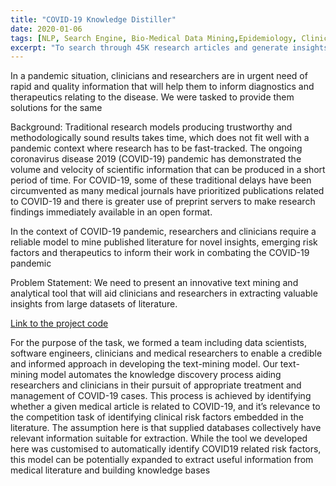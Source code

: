 ```yaml
---
title: "COVID-19 Knowledge Distiller"
date: 2020-01-06
tags: [NLP, Search Engine, Bio-Medical Data Mining,Epidemiology, Clinical Research]
excerpt: "To search through 45K research articles and generate insights to help medical teams fight the pandemic "
---
```

In a pandemic situation, clinicians and researchers are in urgent need of rapid and quality information that will help them to inform diagnostics and therapeutics relating to the disease. We were tasked to provide them solutions for the same

Background: Traditional research models producing trustworthy and methodologically sound results takes time, which does not fit well with a pandemic context where research has to be fast-tracked. The ongoing coronavirus disease 2019 (COVID-19) pandemic has demonstrated the volume and velocity of scientific information that can be produced in a short period of time. For COVID-19, some of these traditional delays have been circumvented as many medical journals have prioritized publications related to COVID-19 and there is greater use of preprint servers to make research findings immediately available in an open format. 

In the context of COVID-19 pandemic, researchers and clinicians require a reliable model to mine published literature for novel insights, emerging risk factors and therapeutics to inform their work in combating the COVID-19 pandemic

Problem Statement: We need to present an innovative text mining and analytical tool that will aid clinicians and researchers in extracting valuable insights from large datasets of literature.


[Link to the project code](https://www.kaggle.com/ravikiranbhaskar/covid-knowledge-distiller)

For the purpose of the task, we formed a team including data scientists, software engineers, clinicians and medical researchers to enable a credible and informed approach in developing the text-mining model. Our text-mining model automates the knowledge discovery process aiding researchers and clinicians in their pursuit of appropriate treatment and management of COVID-19 cases. This process is achieved by identifying whether a given medical article is related to COVID-19, and it’s relevance to the competition task of identifying clinical risk factors embedded in the literature. The assumption here is that supplied databases collectively have relevant information suitable for extraction. While the tool we developed here was customised to automatically identify COVID19 related risk factors, this model can be potentially expanded to extract useful information from medical literature and building knowledge bases
